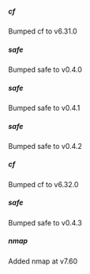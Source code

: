 
##### cf
Bumped cf to v6.31.0

##### safe
Bumped safe to v0.4.0

##### safe
Bumped safe to v0.4.1

##### safe
Bumped safe to v0.4.2

##### cf
Bumped cf to v6.32.0

##### safe
Bumped safe to v0.4.3

##### nmap
Added nmap at v7.60
